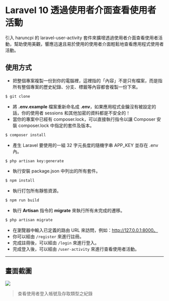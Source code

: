# Laravel 10 透過使用者介面查看使用者活動

引入 haruncpi 的 laravel-user-activity 套件來擴增透過使用者介面查看使用者活動，幫助使用美觀，響應迅速且易於使用的使用者介面輕鬆地查看應用程式使用者活動。

## 使用方式
- 把整個專案複製一份到你的電腦裡，這裡指的「內容」不是只有檔案，而是指所有整個專案的歷史紀錄、分支、標籤等內容都會複製一份下來。
```sh
$ git clone
```
- 將 __.env.example__ 檔案重新命名成 __.env__，如果應用程式金鑰沒有被設定的話，你的使用者 sessions 和其他加密的資料都是不安全的！
- 當你的專案中已經有 composer.lock，可以直接執行指令以讓 Composer 安裝 composer.lock 中指定的套件及版本。
```sh
$ composer install
```
- 產生 Laravel 要使用的一組 32 字元長度的隨機字串 APP_KEY 並存在 .env 內。
```sh
$ php artisan key:generate
```
- 執行安裝 package.json 中列出的所有套件。
```sh
$ npm install
```
- 執行打包所有靜態資源。
```sh
$ npm run build
```
- 執行 __Artisan__ 指令的 __migrate__ 來執行所有未完成的遷移。
```sh
$ php artisan migrate
```
- 在瀏覽器中輸入已定義的路由 URL 來訪問，例如：http://127.0.0.1:8000。
- 你可以經由 `/register` 來進行註冊。
- 完成註冊後，可以經由 `/login` 來進行登入。
- 完成登入後，可以經由 `/user-activity` 來進行查看使用者活動。

----

## 畫面截圖
![](https://i.imgur.com/JuNnzky.png)
> 查看使用者登入帳號及存取類型之紀錄
